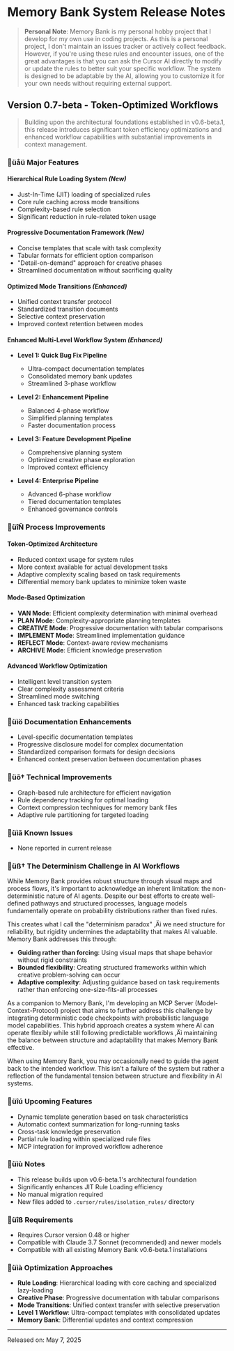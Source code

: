 # Memory Bank System Release Notes

> **Personal Note**: Memory Bank is my personal hobby project that I develop for my own use in coding projects. As this is a personal project, I don't maintain an issues tracker or actively collect feedback. However, if you're using these rules and encounter issues, one of the great advantages is that you can ask the Cursor AI directly to modify or update the rules to better suit your specific workflow. The system is designed to be adaptable by the AI, allowing you to customize it for your own needs without requiring external support.

## Version 0.7-beta - Token-Optimized Workflows

> Building upon the architectural foundations established in v0.6-beta.1, this release introduces significant token efficiency optimizations and enhanced workflow capabilities with substantial improvements in context management.

### üåü Major Features

#### Hierarchical Rule Loading System _(New)_
- Just-In-Time (JIT) loading of specialized rules
- Core rule caching across mode transitions
- Complexity-based rule selection
- Significant reduction in rule-related token usage

#### Progressive Documentation Framework _(New)_
- Concise templates that scale with task complexity
- Tabular formats for efficient option comparison
- "Detail-on-demand" approach for creative phases
- Streamlined documentation without sacrificing quality

#### Optimized Mode Transitions _(Enhanced)_
- Unified context transfer protocol
- Standardized transition documents
- Selective context preservation
- Improved context retention between modes

#### Enhanced Multi-Level Workflow System _(Enhanced)_
- **Level 1: Quick Bug Fix Pipeline**
  - Ultra-compact documentation templates
  - Consolidated memory bank updates
  - Streamlined 3-phase workflow

- **Level 2: Enhancement Pipeline**
  - Balanced 4-phase workflow
  - Simplified planning templates
  - Faster documentation process

- **Level 3: Feature Development Pipeline**
  - Comprehensive planning system
  - Optimized creative phase exploration
  - Improved context efficiency

- **Level 4: Enterprise Pipeline**
  - Advanced 6-phase workflow
  - Tiered documentation templates
  - Enhanced governance controls

### üîÑ Process Improvements

#### Token-Optimized Architecture
- Reduced context usage for system rules
- More context available for actual development tasks
- Adaptive complexity scaling based on task requirements
- Differential memory bank updates to minimize token waste

#### Mode-Based Optimization
- **VAN Mode**: Efficient complexity determination with minimal overhead
- **PLAN Mode**: Complexity-appropriate planning templates
- **CREATIVE Mode**: Progressive documentation with tabular comparisons
- **IMPLEMENT Mode**: Streamlined implementation guidance
- **REFLECT Mode**: Context-aware review mechanisms
- **ARCHIVE Mode**: Efficient knowledge preservation

#### Advanced Workflow Optimization
- Intelligent level transition system
- Clear complexity assessment criteria
- Streamlined mode switching
- Enhanced task tracking capabilities

### üìö Documentation Enhancements
- Level-specific documentation templates
- Progressive disclosure model for complex documentation
- Standardized comparison formats for design decisions
- Enhanced context preservation between documentation phases

### üõ† Technical Improvements
- Graph-based rule architecture for efficient navigation
- Rule dependency tracking for optimal loading
- Context compression techniques for memory bank files
- Adaptive rule partitioning for targeted loading

### üìã Known Issues
- None reported in current release

### üß† The Determinism Challenge in AI Workflows

While Memory Bank provides robust structure through visual maps and process flows, it's important to acknowledge an inherent limitation: the non-deterministic nature of AI agents. Despite our best efforts to create well-defined pathways and structured processes, language models fundamentally operate on probability distributions rather than fixed rules.

This creates what I call the "determinism paradox" ‚Äì we need structure for reliability, but rigidity undermines the adaptability that makes AI valuable. Memory Bank addresses this through:

- **Guiding rather than forcing**: Using visual maps that shape behavior without rigid constraints
- **Bounded flexibility**: Creating structured frameworks within which creative problem-solving can occur
- **Adaptive complexity**: Adjusting guidance based on task requirements rather than enforcing one-size-fits-all processes

As a companion to Memory Bank, I'm developing an MCP Server (Model-Context-Protocol) project that aims to further address this challenge by integrating deterministic code checkpoints with probabilistic language model capabilities. This hybrid approach creates a system where AI can operate flexibly while still following predictable workflows ‚Äì maintaining the balance between structure and adaptability that makes Memory Bank effective.

When using Memory Bank, you may occasionally need to guide the agent back to the intended workflow. This isn't a failure of the system but rather a reflection of the fundamental tension between structure and flexibility in AI systems.

### üîú Upcoming Features
- Dynamic template generation based on task characteristics
- Automatic context summarization for long-running tasks
- Cross-task knowledge preservation
- Partial rule loading within specialized rule files
- MCP integration for improved workflow adherence

### üìù Notes
- This release builds upon v0.6-beta.1's architectural foundation
- Significantly enhances JIT Rule Loading efficiency 
- No manual migration required
- New files added to `.cursor/rules/isolation_rules/` directory

### üîß Requirements
- Requires Cursor version 0.48 or higher
- Compatible with Claude 3.7 Sonnet (recommended) and newer models
- Compatible with all existing Memory Bank v0.6-beta.1 installations

### üìà Optimization Approaches
- **Rule Loading**: Hierarchical loading with core caching and specialized lazy-loading
- **Creative Phase**: Progressive documentation with tabular comparisons
- **Mode Transitions**: Unified context transfer with selective preservation
- **Level 1 Workflow**: Ultra-compact templates with consolidated updates
- **Memory Bank**: Differential updates and context compression

---
Released on: May 7, 2025